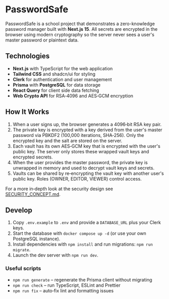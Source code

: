 # PasswordSafe

PasswordSafe is a school project that demonstrates a zero-knowledge password manager built with **Next.js 15**. All secrets are encrypted in the browser using modern cryptography so the server never sees a user's master password or plaintext data.

## Technologies

- **Next.js** with TypeScript for the web application
- **Tailwind CSS** and shadcn/ui for styling
- **Clerk** for authentication and user management
- **Prisma** with **PostgreSQL** for data storage
- **React Query** for client side data fetching
- **Web Crypto API** for RSA‑4096 and AES‑GCM encryption

## How It Works

1. When a user signs up, the browser generates a 4096‑bit RSA key pair.
2. The private key is encrypted with a key derived from the user's master password via PBKDF2 (100,000 iterations, SHA‑256). Only the encrypted key and the salt are stored on the server.
3. Each vault has its own AES‑GCM key that is encrypted with the user's public key. The server only stores these wrapped vault keys and encrypted secrets.
4. When the user provides the master password, the private key is unwrapped in memory and used to decrypt vault keys and secrets.
5. Vaults can be shared by re‑encrypting the vault key with another user's public key. Roles (OWNER, EDITOR, VIEWER) control access.

For a more in‑depth look at the security design see [SECURITY_CONCEPT.md](SECURITY_CONCEPT.md).

## Develop

1. Copy `.env.example` to `.env` and provide a `DATABASE_URL` plus your Clerk keys.
2. Start the database with `docker compose up -d` (or use your own PostgreSQL instance).
3. Install dependencies with `npm install` and run migrations: `npm run migrate`.
4. Launch the dev server with `npm run dev`.

### Useful scripts

- `npm run generate` – regenerate the Prisma client without migrating
- `npm run check` – run TypeScript, ESLint and Prettier
- `npm run fix` – auto‑fix lint and formatting issues
